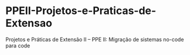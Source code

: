 # PPEII-Projetos-e-Praticas-de-Extensao
Projetos e Práticas de Extensão II – PPE II​: Migração de sistemas no-code para code​
